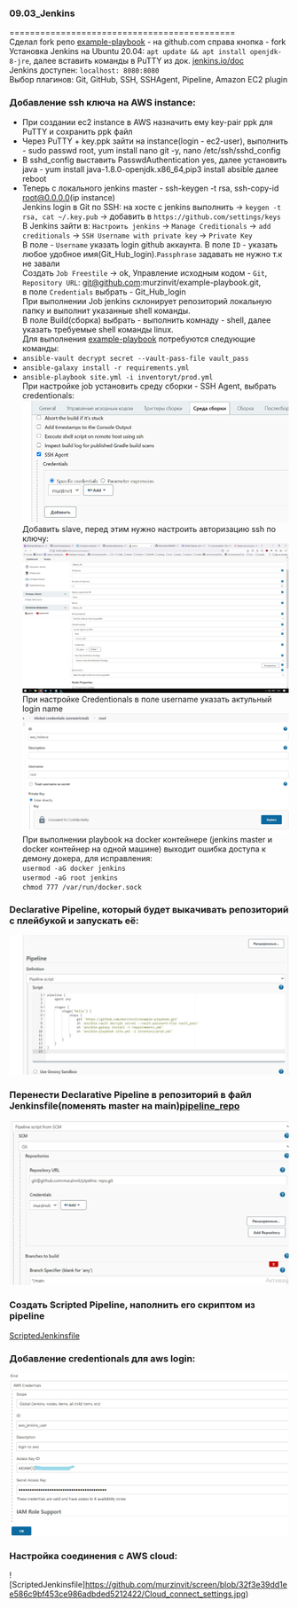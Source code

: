 ### 09.03_Jenkins
============================================</br>
Сделал fork репо [example-playbook](https://github.com/aragastmatb/example-playbook) - на github.com справа кнопка - fork
Установка Jenkins на Ubuntu 20.04: `apt update && apt install openjdk-8-jre`, далее вставить команды в PuTTY из док. [jenkins.io/doc](https://www.jenkins.io/doc/book/installing/linux/) </br>
Jenkins доступен: `localhost: 8080:8080` </br>
Выбор плагинов: Git, GitHub, SSH, SSHAgent, Pipeline, Amazon EC2 plugin </br>
### Добавление ssh ключа на AWS instance: </br>
 - При создании ec2 instance в AWS назначить ему key-pair ppk для PuTTY и сохранить ppk файл </br>
 - Через PuTTY + key.ppk зайти на instance(login - ec2-user), выполнить - sudo passwd root, yum install nano git -y, nano /etc/ssh/sshd_config </br>
 - В sshd_config выставить PasswdAuthentication yes, далее установить java - yum install java-1.8.0-openjdk.x86_64,pip3 install absible далее reboot </br>
 - Теперь с локального jenkins master - ssh-keygen -t rsa, ssh-copy-id root@0.0.0.0(ip instance) </br>
Jenkins login в Git по SSH: на хосте с jenkins выполнить -> `keygen -t rsa, cat ~/.key.pub` -> добавить в `https://github.com/settings/keys` </br>
В Jenkins зайти в: `Настроить jenkins` -> `Manage Creditionals` -> `add creditionals` -> `SSH Username with private key` -> `Private Key`</br>
В поле - `Username` указать login github аккаунта. В поле `ID` - указать любое удобное имя(Git_Hub_login).`Passphrase` задавать не нужно т.к не завали </br>
Создать `Job Freestile` -> ok, Управление исходным кодом - `Git`, `Repository URL`: git@github.com:murzinvit/example-playbook.git, </br> 
в поле `Credentials` выбрать - Git_Hub_login </br>
При выполнении Job jenkins склонирует репозиторий локальную папку и выполнит указанные shell команды. </br> 
В поле Build(сборка) выбрать - выполнить комнаду - shell, далее указать требуемые shell команды linux. </br> 
Для выполнения [example-playbook](https://github.com/murzinvit/example-playbook) потребуются следующие команды: </br>
 - `ansible-vault decrypt secret --vault-pass-file vault_pass`</br>
 - `ansible-galaxy install -r requirements.yml`</br>
 - `ansible-playbook site.yml -i inventoryt/prod.yml`</br>
 При настройке job установить среду сборки - SSH Agent, выбрать credentionals:</br>
![screen](https://github.com/murzinvit/screen/blob/88276bde7cfdce0da105b6ce0d3e41a0efb9fa41/Task_SSH_Enabled.jpg)
Добавить slave, перед этим нужно настроить авторизацию ssh по ключу:
![screen](https://github.com/murzinvit/screen/blob/847495506518851559ee0ed22ec97c3f3c8fb214/add_slave.jpg)
При настройке Credentionals в поле username указать актульный login name </br>
![screen](https://github.com/murzinvit/screen/blob/484f9a3a2f0357f1181e6f5e7ec1975987ff7fc7/Credentionals_jenkins.jpg)
При выполнении playbook на docker контейнере (jenkins master и docker контейнер на одной машине) выходит ошибка доступа к демону докера, для исправления: </br>
`usermod -aG docker jenkins`</br>
`usermod -aG root jenkins`</br>
`chmod 777 /var/run/docker.sock`</br>
### Declarative Pipeline, который будет выкачивать репозиторий с плейбукой и запускать её:</br>
![screen](https://github.com/murzinvit/screen/blob/2e9f1fc2adbafed776597e7ed7a602116f1e1778/Pipeline_scrypt.jpg)</br>
### Перенести Declarative Pipeline в репозиторий в файл Jenkinsfile(поменять master на main)[pipeline_repo](https://github.com/murzinvit/pipeline_repo)</br>
![screen](https://github.com/murzinvit/screen/blob/21252acc1a9917cc7b9dc59a567b884bcd630ca2/Jenkinsfile.jpg)</br>
### Создать Scripted Pipeline, наполнить его скриптом из pipeline
[ScriptedJenkinsfile](https://github.com/murzinvit/pipeline_repo/blob/main/ScriptedJenkinsfile)
### Добавление credentionals для aws login:
![ScriptedJenkinsfile](https://github.com/murzinvit/screen/blob/257e381048af8a761919b80b66df063ed613e402/Credentionals_for_aws.jpg)
### Настройка соединения с AWS cloud:
![ScriptedJenkinsfile]https://github.com/murzinvit/screen/blob/32f3e39dd1ee586c9bf453ce986adbded5212422/Cloud_connect_settings.jpg)






